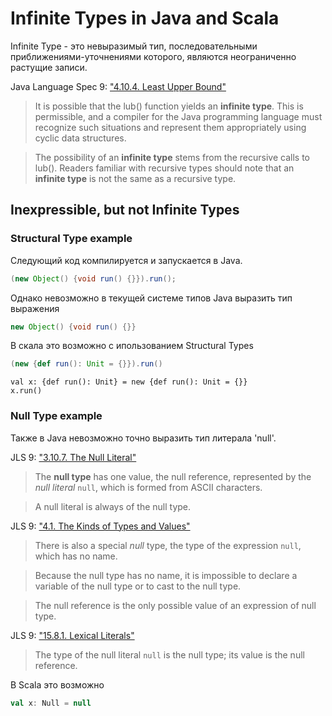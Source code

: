 # Infinite Types in Java and Scala

Infinite Type - это невыразимый тип, последовательными приближениями-уточнениями которого, являются неограниченно растущие записи.

Java Language Spec 9: ["4.10.4. Least Upper Bound"](https://docs.oracle.com/javase/specs/jls/se9/html/jls-4.html#jls-4.10.4)
> It is possible that the lub() function yields an **infinite type**. This is permissible, and a compiler for the Java programming language must recognize such situations and represent them appropriately using cyclic data structures.

> The possibility of an **infinite type** stems from the recursive calls to lub(). Readers familiar with recursive types should note that an **infinite type** is not the same as a recursive type.

## Inexpressible, but not Infinite Types
### Structural Type example
Следующий код компилируется и запускается в Java.
```java
(new Object() {void run() {}}).run();
```

Однако невозможно в текущей системе типов Java выразить тип выражения
```java
new Object() {void run() {}}
```

В скала это возможно с ипользованием Structural Types
```scala
(new {def run(): Unit = {}}).run()
```
```slala
val x: {def run(): Unit} = new {def run(): Unit = {}}
x.run()
```
### Null Type example
Также в Java невозможно точно выразить тип литерала 'null'.

JLS 9: ["3.10.7. The Null Literal"](https://docs.oracle.com/javase/specs/jls/se9/html/jls-3.html#jls-3.10.7)
> The **null type** has one value, the null reference, represented by the *null literal* ```null```, which is formed from ASCII characters.

> A null literal is always of the null type.

JLS 9: ["4.1. The Kinds of Types and Values"](https://docs.oracle.com/javase/specs/jls/se9/html/jls-4.html#jls-4.1)
> There is also a special *null* type, the type of the expression ```null```, which has no name.

> Because the null type has no name, it is impossible to declare a variable of the null type or to cast to the null type.

> The null reference is the only possible value of an expression of null type.

JLS 9: ["15.8.1. Lexical Literals"](https://docs.oracle.com/javase/specs/jls/se9/html/jls-15.html#jls-15.8.1)
> The type of the null literal ```null``` is the null type; its value is the null reference.

В Scala это возможно
```scala
val x: Null = null
```
